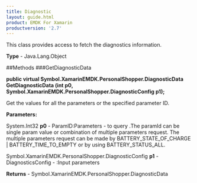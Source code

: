 ```yaml
---
title: Diagnostic
layout: guide.html
product: EMDK For Xamarin 
productversion: '2.7' 
---
```

This class provides access to fetch the diagnostics information.

**Type** - Java.Lang.Object

##Methods
###GetDiagnosticData

**public virtual Symbol.XamarinEMDK.PersonalShopper.DiagnosticData GetDiagnosticData (int p0, Symbol.XamarinEMDK.PersonalShopper.DiagnosticConfig p1);**

Get the values for all the parameters or the specified parameter ID.

**Parameters:**

System.Int32 **p0**  - ParamID:Parameters - to query .The paramId can be single param value or combination of multiple parameters request. The multiple parameters request can be made by BATTERY_STATE_OF_CHARGE | BATTERY_TIME_TO_EMPTY or by using BATTERY_STATUS_ALL.

Symbol.XamarinEMDK.PersonalShopper.DiagnosticConfig **p1**  - DiagnosticsConfig - :Input parameters

**Returns** - Symbol.XamarinEMDK.PersonalShopper.DiagnosticData

